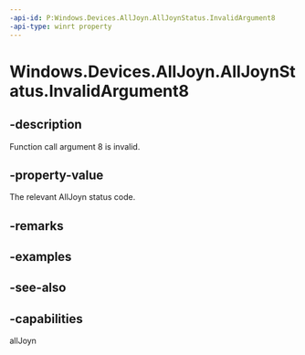 ```yaml
---
-api-id: P:Windows.Devices.AllJoyn.AllJoynStatus.InvalidArgument8
-api-type: winrt property
---
```


<!-- Property syntax
public int InvalidArgument8 { get; }
-->

# Windows.Devices.AllJoyn.AllJoynStatus.InvalidArgument8

## -description
Function call argument 8 is invalid.



## -property-value
The relevant AllJoyn status code.

## -remarks

## -examples

## -see-also


## -capabilities
allJoyn